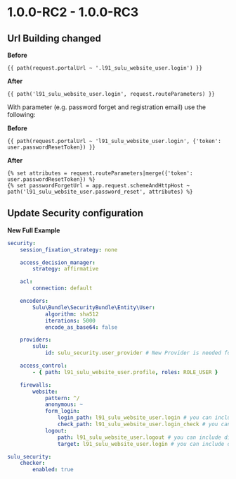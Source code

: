 # 1.0.0-RC2 - 1.0.0-RC3

## Url Building changed

**Before**

```twig
{{ path(request.portalUrl ~ '.l91_sulu_website_user.login') }}
```

**After**

```twig
{{ path('l91_sulu_website_user.login', request.routeParameters) }}
```

With parameter (e.g. password forget and registration email) use the following:

**Before**

```twig
{{ path(request.portalUrl ~ 'l91_sulu_website_user.login', {'token': user.passwordResetToken}) }}
```

**After**

```twig
{% set attributes = request.routeParameters|merge({'token': user.passwordResetToken}) %}
{% set passwordForgetUrl = app.request.schemeAndHttpHost ~ path('l91_sulu_website_user.password_reset', attributes) %}
```

## Update Security configuration

**New Full Example**

```yml
security:
    session_fixation_strategy: none

    access_decision_manager:
        strategy: affirmative

    acl:
        connection: default

    encoders:
        Sulu\Bundle\SecurityBundle\Entity\User:
            algorithm: sha512
            iterations: 5000
            encode_as_base64: false

    providers:
        sulu:
            id: sulu_security.user_provider # New Provider is needed for sulu 1.2

    access_control:
        - { path: l91_sulu_website_user.profile, roles: ROLE_USER }

    firewalls:
        website:
            pattern: ^/
            anonymous: ~
            form_login:
                login_path: l91_sulu_website_user.login # you can include directly the route name here
                check_path: l91_sulu_website_user.login_check # you can include directly the route name here
            logout:
                path: l91_sulu_website_user.logout # you can include directly the route name here
                target: l91_sulu_website_user.login # you can include directly the route name here

sulu_security:
    checker:
        enabled: true
```
